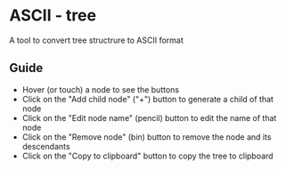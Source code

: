 # ASCII - tree

A tool to convert tree structrure to ASCII format

## Guide

- Hover (or touch) a node to see the buttons
- Click on the "Add child node" ("+") button to generate a child of that node
- Click on the "Edit node name" (pencil) button to edit the name of that node
- Click on the "Remove node" (bin) button to remove the node and its descendants
- Click on the "Copy to clipboard" button to copy the tree to clipboard